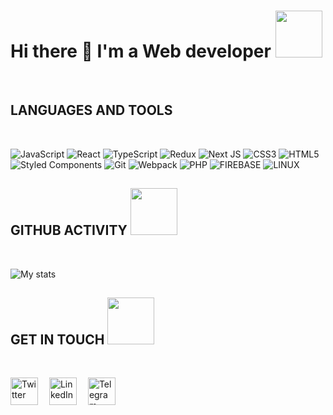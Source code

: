 # Hi there 👋 I'm a Web developer <img src="https://avatars.mds.yandex.net/get-zen_doc/1909279/pub_5e59184675df9a72abaca440_5e591bdf69807744879b9a69/orig" width="75">

</br>

## LANGUAGES AND TOOLS

</br>

![JavaScript](https://img.shields.io/badge/-JavaScript-003140?style=for-the-badge&logo=javascript&logoColor=f0dc4e)
![React](https://img.shields.io/badge/react-%2320232a.svg?style=for-the-badge&logo=react&logoColor=%2361DAFB)
![TypeScript](https://img.shields.io/badge/typescript-%23007ACC.svg?style=for-the-badge&logo=typescript&logoColor=white)
![Redux](https://img.shields.io/badge/redux-%23593d88.svg?style=for-the-badge&logo=redux&logoColor=white)
![Next JS](https://img.shields.io/badge/Next-black?style=for-the-badge&logo=next.js&logoColor=white)
![CSS3](https://img.shields.io/badge/css3-%231572B6.svg?style=for-the-badge&logo=css3&logoColor=white)
![HTML5](https://img.shields.io/badge/html5-%23E34F26.svg?style=for-the-badge&logo=html5&logoColor=white)
![Styled Components](https://img.shields.io/badge/styled--components-DB7093?style=for-the-badge&logo=styled-components&logoColor=white)
![Git](https://img.shields.io/badge/git-%23F05033.svg?style=for-the-badge&logo=git&logoColor=white)
![Webpack](https://img.shields.io/badge/webpack-%238DD6F9.svg?style=for-the-badge&logo=webpack&logoColor=black)
![PHP](https://img.shields.io/badge/php-%23777BB4.svg?style=for-the-badge&logo=php&logoColor=white)
![FIREBASE](https://img.shields.io/badge/-firebase-003140?style=for-the-badge&logo=firebase&logoColor=f6830a)
![LINUX](https://img.shields.io/badge/-linux-003140?style=for-the-badge&logo=linux&logoColor=000000)

## GITHUB ACTIVITY <img src="https://i.gifer.com/origin/63/63dc30909383c81160bdae062ce7ec82_w200.gif" width="75">

</br>

![My stats](https://github-readme-stats.vercel.app/api?username=bgrvRvshn&show_icons=true&theme=dark&count_private=true)

## GET IN TOUCH <img src="https://media.giphy.com/media/VgCDAzcKvsR6OM0uWg/giphy.gif" width="75">

</br>

[<img alt="Twitter" width="44px" src="https://image.flaticon.com/icons/svg/733/733583.svg" />](https://vk.com/bgrvrvshn)&emsp;
[<img alt="LinkedIn" width="44px" src="https://image.flaticon.com/icons/svg/733/733561.svg" />](https://www.linkedin.com/in/bgrvrvshn/)&emsp;
[<img alt="Telegram" width="44px" src="https://image.flaticon.com/icons/svg/1532/1532545.svg" />](https://t.me/bgrvRvshn)
